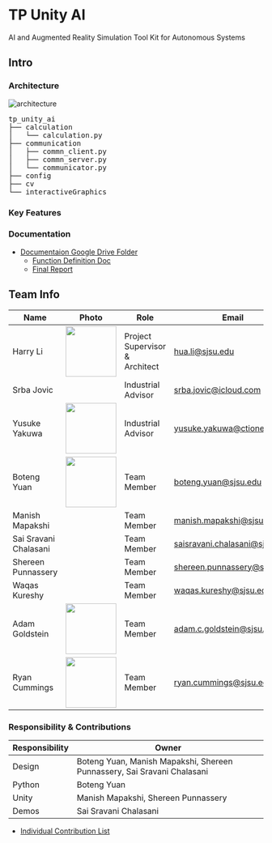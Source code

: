 # TP Unity AI
AI and Augmented Reality Simulation Tool Kit for Autonomous Systems
## Intro

### Architecture
![architecture](https://user-images.githubusercontent.com/38079632/206777161-83f55d80-b80a-45e9-82c1-a31532493adf.png)

<pre>
tp_unity_ai
├── calculation
│   └── calculation.py
├── communication
│   ├── commn_client.py
│   ├── commn_server.py
│   └── communicator.py
├── config
├── cv
└── interactiveGraphics
</pre>

### Key Features

### Documentation
* [Documentaion Google Drive Folder](https://drive.google.com/drive/u/3/folders/1rP03INmcz0v60sjqca3umEphleoIAQRd)
  * [Function Definition Doc](https://docs.google.com/document/d/1U4_ov3h36BZE5mAOXhLUBwPS77ORlPS9IoK6uTg8Y3U/edit?usp=sharing)
  * [Final Report](https://docs.google.com/document/d/1E5Vxa-DlSo16tCDuBMJn20dqHqfobQhl8ZtpAphNJxc/edit?usp=sharing)

## Team Info
Name | Photo | Role | Email
---- | ----- | ---- | ----
Harry Li | <img src="https://user-images.githubusercontent.com/38079632/227462713-9f9a5f60-e869-4c92-a653-98c1e6af724f.jpg" width="100" height="100"> | Project Supervisor & Architect | hua.li@sjsu.edu
Srba Jovic |  | Industrial Advisor | srba.jovic@icloud.com
Yusuke Yakuwa | <img src="https://user-images.githubusercontent.com/38079632/227462162-c2182a3b-e310-4b65-8d48-9ce06d7f87dd.jpg" width="100" height="100"> | Industrial Advisor | yusuke.yakuwa@ctione.com
Boteng Yuan | <img src="https://user-images.githubusercontent.com/38079632/227463191-6eeacf08-95cd-4ea6-b006-80922506c517.jpg" width="100" height="100"> | Team Member | boteng.yuan@sjsu.edu
Manish Mapakshi |  | Team Member | manish.mapakshi@sjsu.edu
Sai Sravani Chalasani |  | Team Member | saisravani.chalasani@sjsu.edu
Shereen Punnassery |  | Team Member | shereen.punnassery@sjsu.edu
Waqas Kureshy |  | Team Member | waqas.kureshy@sjsu.edu
Adam Goldstein | <img src="https://user-images.githubusercontent.com/38079632/227458908-30a28225-ed81-43a5-9157-4001ff546b77.jpeg" width="100" height="100"> | Team Member | adam.c.goldstein@sjsu.edu
Ryan Cummings | <img src="https://user-images.githubusercontent.com/38079632/227463008-1bd742c0-cebb-4d77-825f-c12cc660c456.jpg" width="100" height="100"> | Team Member | ryan.cummings@sjsu.edu

### Responsibility & Contributions

Responsibility  | Owner
------------- | -------------
Design  | Boteng Yuan, Manish Mapakshi, Shereen Punnassery, Sai Sravani Chalasani
Python  | Boteng Yuan
Unity  | Manish Mapakshi, Shereen Punnassery
Demos | Sai Sravani Chalasani

* [Individual Contribution List](https://docs.google.com/document/d/1KYUA3KTBQXJIp6txP6cPjn7L9hroA8AfvhDAxP6ToHw/edit)
